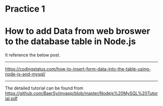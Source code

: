 # Practice 1
# How to add Data from web broswer to the database table in Node.js

It reference the below post.

***
 <https://codingstatus.com/how-to-insert-form-data-into-the-table-using-node-js-and-mysql/>

***

The detailed tutorial can be found from https://github.com/BaerSy/myapp/blob/master/Nodejs%20MySQL%20Tutorial.pdf
